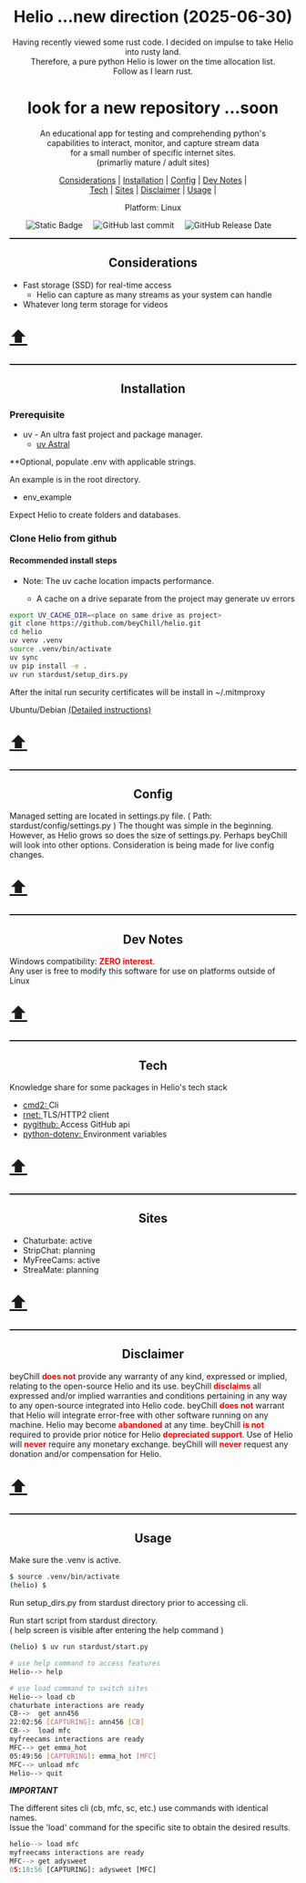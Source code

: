 <meta property="og:site_name" content="Helio"/>
<meta property="og:title" content="Helio: Python Web interactions" />
<meta property="og:description" content="Fast, easy, and reliable CLI/UI" />
<meta property="og:keywords" content="Python, stream, ffmpeg, download, record, video, chaturbate, adult, cmd2, stripchat, curl_cffi, screenshots, jpgs, images"/>
<link rel="stylesheet" href="github-markdown.css">

<p id="top" align="center">
    <b><h1 align="center">Helio ...new direction (2025-06-30)</h1></b>
</p>

<p align="center">Having recently viewed some rust code. I decided on impulse to take Helio into rusty land.</br> Therefore, a pure python Helio is lower on the time allocation list.</br>Follow as I learn rust.
<p align="center"><h1 align="center">look for a new repository ...soon</h1></p>



<p align="center">An educational app for testing and comprehending python's
    <br/> capabilities to interact, monitor, and capture stream data
    <br/> for a small number of specific internet sites.
    <br/> (primarliy mature / adult sites)
</p>

<p align='center' >
    <a href="#considerations">Considerations</a> |
    <a href="#installation">Installation</a> |
    <a href="#config">Config</a> |
    <a href="#dev_notes">Dev Notes</a> |
    <br/>
    <a href="#tech">Tech</a> |
    <a href="#sites">Sites</a> |
    <a href="#disclaimer">Disclaimer</a> |
    <a href="#usage">Usage</a> |
</p>

<p align="center">Platform: Linux</p>

<div align="center">
    <img style="margin-right:15px;" alt="Static Badge" src="https://img.shields.io/badge/MIT-orange?style=for-the-badge&label=license&labelColor=blue">
    <img style="margin-right:15px;" alt="GitHub last commit" src="https://img.shields.io/github/last-commit/beyChill/helio?style=for-the-badge&labelColor=blue">
    <img style="margin-right:15px;" alt="GitHub Release Date" src="https://img.shields.io/github/release-date/beyChill/helio?style=for-the-badge&labelColor=blue">
    <!-- <img alt="GitHub Downloads (all assets, all releases)" src="https://img.shields.io/github/downloads/beyChill/helio/total?style=for-the-badge&labelColor=blue"> -->
</div>

<hr style="height:2px;border-width:0;color:gray;">

<div id="toc" align="center">
    <ul style="list-style: none;">
    <summary>
        <h2 id="considerations">Considerations</h2>
    </summary>
    </ul>
</div>

- Fast storage (SSD) for real-time access
    - Helio can capture as many streams as your system can handle
- Whatever long term storage for videos

<p style="font-size:30px"><a href="#top" title="Move to page top">⬆️</a></p>

<hr style="height:2px;border-width:0;color:gray;">

<div id="toc" align="center">
    <ul style="list-style: none;">
    <summary>
        <h2 id="installation">Installation</h2>
    </summary>
    </ul>
</div>

<h3>Prerequisite</h3>

- uv - An ultra fast project and package manager.
  - <a title="uv by Atrfal" href="https://docs.astral.sh/uv/getting-started/installation/">uv Astral</a>

\*\*Optional, populate .env with applicable strings.

An example is in the root directory.

- env_example

Expect Helio to create folders and databases.  

<h3>Clone Helio from github</h3>
<h4>Recommended install steps</h4>


- Note: The uv cache location impacts performance.

    - A cache on a drive separate from the project may generate uv errors

```bash
export UV_CACHE_DIR=<place on same drive as project>
git clone https://github.com/beyChill/helio.git
cd helio
uv venv .venv
source .venv/bin/activate
uv sync
uv pip install -e .
uv run stardust/setup_dirs.py
```

<p>
    After the inital run security certificates will be install in ~/.mitmproxy
</p>

<span>Ubuntu/Debian</span>
<span> <a title="Install a root CA certificate in the trust store" href="https://documentation.ubuntu.com/server/how-to/security/install-a-root-ca-certificate-in-the-trust-store/index.html">(Detailed instructions)</a></span>


<p style="font-size:30px"><a href="#top" title="Move to page top">⬆️</a></p>
<hr style="height:2px;border-width:0;color:gray;">

<div id="toc" align="center">
    <ul style="list-style: none;">
    <summary>
        <h2 id="config">Config</h2>
    </summary>
    </ul>
</div>

<div>
    <p>
        Managed setting are located in settings.py file. ( Path: stardust/config/settings.py )
        The thought was simple in the beginning.  However, as Helio grows so does the size of settings.py.  Perhaps beyChill will look into other options. 
        Consideration is being made for live config changes.
    </p>
</div>

<p style="font-size:30px"><a href="#top" title="Move to page top">⬆️</a></p>
<hr style="height:2px;border-width:0;color:gray;">

<div id="toc" align="center">
    <ul style="list-style: none;">
    <summary>
        <h2 id="dev_notes">Dev Notes</h2>
    </summary>
    </ul>
</div>

<p>
    Windows compatibility: <b style="color:red">ZERO interest</b>.<br/> Any user is free to modify this software for use on platforms outside of Linux
</p>

<p style="font-size:30px"><a href="#top" title="Move to page top">⬆️</a></p>
<hr style="height:2px;border-width:0;color:gray;">

<div id="toc" align="center">
    <ul style="list-style: none;">
    <summary>
        <h2 id="Requirements">Tech</h2>
    </summary>
    </ul>
</div>

<div >
<p>
Knowledge share for some packages in Helio's tech stack
<ul>
    <li><a href="https://github.com/python-cmd2/cmd2">cmd2: </a>Cli</li>
    <li><a href="https://github.com/0x676e67/rnet">rnet: </a>TLS/HTTP2 client</li>
    <li><a href="https://github.com/PyGithub/PyGithub">pygithub: </a>Access GitHub api</li>
    <li><a href="https://github.com/theskumar/python-dotenv">python-dotenv: </a>Environment variables</li>
    <!-- <li><a href="https://mitmproxy.org">mitmproxy: </a>Intercept http request</li>
    <li><a href="https://github.com/seleniumbase">seleniumbase: </a>Chrome development tools</li> -->
</ul>
</p>
</div>
<p style="font-size:30px"><a href="#top" title="Move to page top">⬆️</a></p>
<hr style="height:2px;border-width:0;color:gray;">

<div id="toc" align="center">
    <ul style="list-style: none;">
    <summary>
        <h2 id="sites">Sites</h2>
    </summary>
    </ul>
</div>

<div>
    <ul>
        <li>Chaturbate: active</li>
        <li>StripChat: planning</li>
        <li>MyFreeCams: active</li>
        <li>StreaMate: planning</li>
    </ul>
</div>

<p style="font-size:30px">
    <a href="#top" title="Move to page top">⬆️</a>
</p>

<hr style="height:2px;border-width:0;color:gray;">

<div id="toc" align="center">
    <ul style="list-style: none;">
    <summary>
        <h2 id="disclaimer">Disclaimer</h2>
    </summary>
    </ul>
</div>

<div >
<p>beyChill <b style="color:red">does not</b> provide any warranty of any kind, expressed or implied, relating to the open-source Helio and its use.  beyChill <b style="color:red">disclaims</b> all expressed and/or implied warranties and conditions pertaining in any way to any open-source integrated into Helio code. beyChill <b style="color:red">does not</b> warrant that Helio will integrate error-free with other software running on any machine. Helio may become <b style="color:red">abandoned</b> at any time. beyChill <b style="color:red">is not</b> required to provide prior notice for Helio <b style="color:red">depreciated support</b>. Use of Helio will <b style="color:red">never</b> require any monetary exchange. beyChill will <b style="color:red">never</b> request any donation and/or compensation for Helio.</p></div>
<p style="font-size:30px"><a href="#top" title="Move to page top">⬆️</a></p>
<hr style="height:2px;border-width:0;color:gray;">

<div id="toc" align="center">
    <ul style="list-style: none;">
    <summary>
        <h2 id="usage">Usage</h2>
    </summary>
    </ul>
</div>

<p>Make sure the .venv is active.</p>

```bash
$ source .venv/bin/activate
(helio) $
```

<p>Run setup_dirs.py from stardust directory prior to accessing cli.</p>

Run start script from stardust directory.<br/>
( help screen is visible after entering the help command )

```bash
(helio) $ uv run stardust/start.py

# use help command to access features
Helio--> help

# use load command to switch sites
Helio--> load cb
chaturbate interactions are ready
CB-->  get ann456
22:02:56 [CAPTURING]: ann456 [CB]
CB-->  load mfc
myfreecams interactions are ready
MFC--> get emma_hot
05:49:56 [CAPTURING]: emma_hot [MFC]
MFC--> unload mfc
Helio--> quit
```

**_IMPORTANT_**

<p>The different sites cli (cb, mfc, sc, etc.) use commands with identical names.</br>
Issue the 'load' command for the specific site to obtain the desired results.</p>

```python
helio--> load mfc
myfreecams interactions are ready
MFC--> get adysweet
05:18:56 [CAPTURING]: adysweet [MFC]

```

